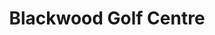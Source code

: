---
title: "Blackwood Golf Centre"
address: "150, Crawfordsburn Rd, Clanderboye, Bangor, County Down BT19 1GB"
tel: "028 9185 2706"
county: "Down"
category: "Golf Lessons"
type: "Content"
lat: "54.630391"
lng: "-5.7264"
---